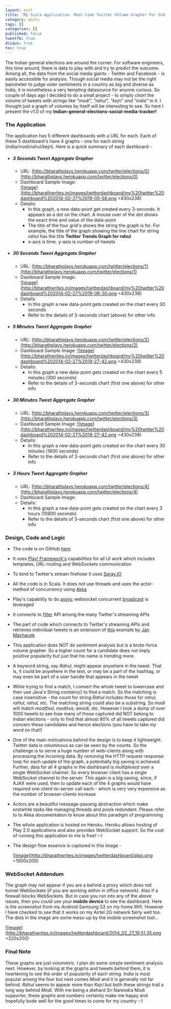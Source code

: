 ```yaml
---
layout: post
title: "My Scala Application: Real-time Twitter Volume Grapher For Indian Elections 2014"
category: posts
tags: []
categories: []
published: false
tweetfb: true
disqus: true
toc: true
---
```


The Indian general elections are around the corner. For software engineers, this time around, there is data to play with and try to predict the outcome. Among all, the data from the social media giants - Twitter and Facebook - is easily accessible for analysis. Though social media may not be the right barometer to judge voter sentiments in a country as big and diverse as India, it is nonetheless a very tempting datasource for anyone curious. So couple of days ago I decided to do a small project - to simply *chart* the volume of tweets with strings like *"modi", "rahul", "kejri" and "india"* in it. I thought just a graph of volumes by itself will be interesting to see. So here I present the v1.0 of my **Indian-general-elections-social-media-tracker!**

### The Application
The application has 5 different dashboards with a URL for each. Each of these 5 dashboard's have 4 graphs - one for each string (india/modi/rahul/kejri). Here is a quick summary of each dashboard - 

* ##### 3 Seconds Tweet Aggregate Grapher  
  * URL: [http://bharathplays.herokuapp.com/twitter/elections/0](http://bharathplays.herokuapp.com/twitter/elections/0)
  * Dashboard Sample Image:   
       <a href="http://bharathwrites.in/images/twitterdashboard/my%20twitter%20dashboard%202014-02-27%2019-05-58.png">![image](http://bharathwrites.in/images/twitterdashboard/my%20twitter%20dashboard%202014-02-27%2019-05-58.png =430x238)</a>
  * Details: 
    * In this graph, a new data-point get created every 3-seconds. It appears as a dot on the chart. A mouse over of the dot shows the exact time and value of the data-point
    * The title of the four grid's shows the string the graph is for. For example, the title of the graph showing the line chart for string *rahul* has the title **Twitter Trends Graph for rahul**
    * x-axis is time. y-axis is number-of-tweets
  
* ##### 30 Seconds Tweet Aggregate Grapher
  * URL: [http://bharathplays.herokuapp.com/twitter/elections/1](http://bharathplays.herokuapp.com/twitter/elections/1)
  * Dashboard Sample Image:   
       <a href="http://bharathwrites.in/images/twitterdashboard/my%20twitter%20dashboard%202014-02-27%2019-06-30.png">![image](http://bharathwrites.in/images/twitterdashboard/my%20twitter%20dashboard%202014-02-27%2019-06-30.png =430x238)</a>
  * Details: 
    * In this graph a new data-point gets created on the chart every 30 seconds
    * Refer to the details of 3-seconds chart (above) for other info
  
* ##### 5 Minutes Tweet Aggregate Grapher
  * URL: [http://bharathplays.herokuapp.com/twitter/elections/2](http://bharathplays.herokuapp.com/twitter/elections/2)
  * Dashboard Sample Image:
       <a href="http://bharathwrites.in/images/twitterdashboard/my%20twitter%20dashboard%202014-02-27%2019-27-42.png">![image](http://bharathwrites.in/images/twitterdashboard/my%20twitter%20dashboard%202014-02-27%2019-27-42.png =430x238)</a>
  * Details: 
    * In this graph a new data-point gets created on the chart every 5 minutes (300 seconds)
    * Refer to the details of 3-seconds chart (first one above) for other info
  
* ##### 30 Minutes Tweet Aggregate Grapher
  * URL: [http://bharathplays.herokuapp.com/twitter/elections/3](http://bharathplays.herokuapp.com/twitter/elections/3)
  * Dashboard Sample Image:
       <a href="http://bharathwrites.in/images/twitterdashboard/my%20twitter%20dashboard%202014-02-27%2019-27-42.png">![image](http://bharathwrites.in/images/twitterdashboard/my%20twitter%20dashboard%202014-02-27%2019-27-42.png =430x238)</a>
  * Details: 
    * In this graph a new data-point gets created on the chart every 30 minutes (1800 seconds)
    * Refer to the details of 3-seconds chart (first one above) for other info
  
* ##### 3 Hours Tweet Aggregate Grapher
  * URL: [http://bharathplays.herokuapp.com/twitter/elections/4](http://bharathplays.herokuapp.com/twitter/elections/4)
  * Dashboard Sample Image:
  * Details: 
    * In this graph a new data-point gets created on the chart every 3 hours (10800 seconds)
    * Refer to the details of 3-seconds chart (first one above) for other info

### Design, Code and Logic
* The code is on GitHub [here](https://github.com/bharath12345/playing)
* It uses [Play! Framework's](http://www.playframework.com/) capabilities for all UI work which includes templates, URL-routing and WebSockets communication
* To bind to Twitter's stream firehose it uses [Spray.IO](http://spray.io/)
* All the code is in Scala. It does *not* use threads and uses the actor-method of concurrency using [Akka](http://akka.io/)
* Play's capability to do [async](http://www.playframework.com/documentation/2.2.x/api/scala/index.html#play.api.mvc.WebSocket$) websocket concurrent [broadcast](http://www.playframework.com/documentation/2.2.x/api/scala/index.html#play.api.libs.iteratee.Concurrent$) is leveraged
* It connects to [filter](https://dev.twitter.com/docs/api/1.1/post/statuses/filter) API among the many Twitter's streaming APIs
* The part of code which connects to Twitter's streaming APIs and retrieves individual tweets is an extension of [this](http://www.cakesolutions.net/teamblogs/2013/12/08/streaming-twitter-api-in-akka-and-spray/) example by [Jan Machacek](https://twitter.com/honzam399)
* This application does NOT do sentiment analysis but is a brute-force volume grapher. So a higher count for a candidate does not imply positive popularity but just that his name is trending more. 
* A keyword string, say *Rahul*, might appear anywhere in the tweet. That is, it could be anywhere in the text, or may be a part of the hashtag, or may even be part of a user handle that appears in the tweet
* While trying to find a match, I convert the whole tweet to lowercase and then use Java's String *contains()* to find a match. So the matching is case insensitive - the count for string *Rahul* includes those for *rahul*, *raHul*, *rahuL* etc. The matching string could also be a substring. So *modi* will match *modified*, *moditva*, *amodi*, etc. However I took a dump of over 1000 tweets to see how many of those captured did NOT belong to Indian elections - only to find that almost 80% of all tweets captured did concern these candidates and hence elections (you have to take my word on that!)
* One of the main motivations behind the design is to keep it lightweight. Twitter data is voluminous as can be seen by the counts. So the challenge is to serve a huge number of web-clients along with processing the incoming data. By *removing* the HTTP request-response loop for each update of the graph, a potentially big saving is achieved. Further, data for all 4 graphs in the dashboard is *multiplexed* over a single WebSocket channel. So every browser client has a single WebSocket channel to the server. This again is a big saving, since, if AJAX were used, then to update each of the 4 graphs would have required one client-to-server call each - which is very very expensive as the number of browser-clients increase
* Actors are a beautiful message-passing abstraction which make erstwhile tasks like managing threads and pools redundant. Please refer to to Akka documentation to know about this paradigm of programming
* The whole application is hosted on Heroku. Heroku allows hosting of Play 2.0 applications and also provides WebSocket support. So the cost of running this application to me is free! :-)
* The design flow essence is captured in this image - 

    <a href="http://bharathwrites.in/images/twitterdashboard/algo.png">![image](http://bharathwrites.in/images/twitterdashboard/algo.png =1000x200)</a>


### WebSocket Addendum
The graph may not appear if you are a behind a proxy which does not tunnel WebSockets (if you are working within in office network). Also if a firewall blocks WebSockets. But in case you run into any of the above issues, then you could use your **mobile device** to see the dashboard. Here is the screenshot from my Android Samsung S2 on my home Wifi. However I have checked to see that it works on my Airtel 2G network fairly well too. The dots in the image are some mess-up by the mobile screenshot tool...

   <a href="http://bharathwrites.in/images/twitterdashboard/2014_02_27_19.51.35.png">![image](http://bharathwrites.in/images/twitterdashboard/2014_02_27_19.51.35.png =220x200)</a>

### Final Note
These graphs are just volumetric. I plan do some simple sentiment analysis next. However, by looking at the graphs and tweets behind them, it is heartening to see the order of popularity of each string. *India* is most popular among the four but next comes *Modi* and it is generally not far behind. *Rahul* seems to appear more than *Kejri* but both these strings trail a long way behind *Modi*. With me being a diehard Sri Narendra Modi supporter, these graphs and numbers certainly make me happy and hopefully bode well for the good times to come for my country :-) 

